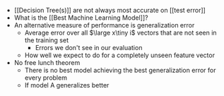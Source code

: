 - [[Decision Tree(s)]] are not always most accurate on [[test error]]
- What is the [[Best Machine Learning Model]]?
- An alternative measure of performance is generalization error
	- Average error over all $\large x\tiny i$ vectors that are not seen in the training set
		- Errors we don't see in our evaluation
	- How well we expect to do for a completely unseen feature vector
- No free lunch theorem
	- There is no best model achieving the best generalization error for every problem
	- If model A generalizes better 